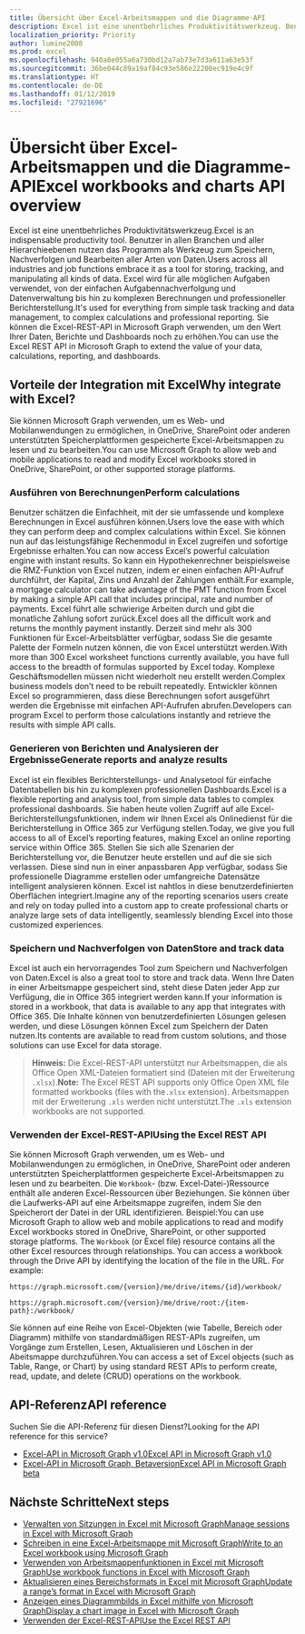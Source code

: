 ```yaml
---
title: Übersicht über Excel-Arbeitsmappen und die Diagramme-API
description: Excel ist eine unentbehrliches Produktivitätswerkzeug. Benutzer in allen Branchen und aller Hierarchieebenen nutzen das Programm als Werkzeug zum Speichern, Nachverfolgen und Bearbeiten aller Arten von Daten. Excel wird für alle möglichen Aufgaben verwendet, von der einfachen Aufgabennachverfolgung und Datenverwaltung bis hin zu komplexen Berechnungen und professioneller Berichterstellung. Sie können die Excel-REST-API in Microsoft Graph verwenden, um den Wert Ihrer Daten, Berichte und Dashboards noch zu erhöhen.
localization_priority: Priority
author: lumine2008
ms.prod: excel
ms.openlocfilehash: 940a8e055a6a730bd12a7ab73e7d3a611a63e53f
ms.sourcegitcommit: 36be044c89a19af84c93e586e22200ec919e4c9f
ms.translationtype: HT
ms.contentlocale: de-DE
ms.lasthandoff: 01/12/2019
ms.locfileid: "27921696"
---
```

# <a name="excel-workbooks-and-charts-api-overview"></a><span data-ttu-id="37d62-106">Übersicht über Excel-Arbeitsmappen und die Diagramme-API</span><span class="sxs-lookup"><span data-stu-id="37d62-106">Excel workbooks and charts API overview</span></span>

<span data-ttu-id="37d62-107">Excel ist eine unentbehrliches Produktivitätswerkzeug.</span><span class="sxs-lookup"><span data-stu-id="37d62-107">Excel is an indispensable productivity tool.</span></span> <span data-ttu-id="37d62-108">Benutzer in allen Branchen und aller Hierarchieebenen nutzen das Programm als Werkzeug zum Speichern, Nachverfolgen und Bearbeiten aller Arten von Daten.</span><span class="sxs-lookup"><span data-stu-id="37d62-108">Users across all industries and job functions embrace it as a tool for storing, tracking, and manipulating all kinds of data.</span></span> <span data-ttu-id="37d62-109">Excel wird für alle möglichen Aufgaben verwendet, von der einfachen Aufgabennachverfolgung und Datenverwaltung bis hin zu komplexen Berechnungen und professioneller Berichterstellung.</span><span class="sxs-lookup"><span data-stu-id="37d62-109">It's used for everything from simple task tracking and data management, to complex calculations and professional reporting.</span></span> <span data-ttu-id="37d62-110">Sie können die Excel-REST-API in Microsoft Graph verwenden, um den Wert Ihrer Daten, Berichte und Dashboards noch zu erhöhen.</span><span class="sxs-lookup"><span data-stu-id="37d62-110">You can use the Excel REST API in Microsoft Graph to extend the value of your data, calculations, reporting, and dashboards.</span></span>

## <a name="why-integrate-with-excel"></a><span data-ttu-id="37d62-111">Vorteile der Integration mit Excel</span><span class="sxs-lookup"><span data-stu-id="37d62-111">Why integrate with Excel?</span></span>

<span data-ttu-id="37d62-112">Sie können Microsoft Graph verwenden, um es Web- und Mobilanwendungen zu ermöglichen, in OneDrive, SharePoint oder anderen unterstützten Speicherplattformen gespeicherte Excel-Arbeitsmappen zu lesen und zu bearbeiten.</span><span class="sxs-lookup"><span data-stu-id="37d62-112">You can use Microsoft Graph to allow web and mobile applications to read and modify Excel workbooks stored in OneDrive, SharePoint, or other supported storage platforms.</span></span>

### <a name="perform-calculations"></a><span data-ttu-id="37d62-113">Ausführen von Berechnungen</span><span class="sxs-lookup"><span data-stu-id="37d62-113">Perform calculations</span></span>

<span data-ttu-id="37d62-114">Benutzer schätzen die Einfachheit, mit der sie umfassende und komplexe Berechnungen in Excel ausführen können.</span><span class="sxs-lookup"><span data-stu-id="37d62-114">Users love the ease with which they can perform deep and complex calculations within Excel.</span></span> <span data-ttu-id="37d62-115">Sie können nun auf das leistungsfähige Rechenmodul in Excel zugreifen und sofortige Ergebnisse erhalten.</span><span class="sxs-lookup"><span data-stu-id="37d62-115">You can now access Excel’s powerful calculation engine with instant results.</span></span> <span data-ttu-id="37d62-116">So kann ein Hypothekenrechner beispielsweise die RMZ-Funktion von Excel nutzen, indem er einen einfachen API-Aufruf durchführt, der Kapital, Zins und Anzahl der Zahlungen enthält.</span><span class="sxs-lookup"><span data-stu-id="37d62-116">For example, a mortgage calculator can take advantage of the PMT function from Excel by making a simple API call that includes principal, rate and number of payments.</span></span> <span data-ttu-id="37d62-117">Excel führt alle schwierige Arbeiten durch und gibt die monatliche Zahlung sofort zurück.</span><span class="sxs-lookup"><span data-stu-id="37d62-117">Excel does all the difficult work and returns the monthly payment instantly.</span></span> <span data-ttu-id="37d62-118">Derzeit sind mehr als 300 Funktionen für Excel-Arbeitsblätter verfügbar, sodass Sie die gesamte Palette der Formeln nutzen können, die von Excel unterstützt werden.</span><span class="sxs-lookup"><span data-stu-id="37d62-118">With more than 300 Excel worksheet functions currently available, you have full access to the breadth of formulas supported by Excel today.</span></span> <span data-ttu-id="37d62-119">Komplexe Geschäftsmodellen müssen nicht wiederholt neu erstellt werden.</span><span class="sxs-lookup"><span data-stu-id="37d62-119">Complex business models don’t need to be rebuilt repeatedly.</span></span> <span data-ttu-id="37d62-120">Entwickler können Excel so programmieren, dass diese Berechnungen sofort ausgeführt werden die Ergebnisse mit einfachen API-Aufrufen abrufen.</span><span class="sxs-lookup"><span data-stu-id="37d62-120">Developers can program Excel to perform those calculations instantly and retrieve the results with simple API calls.</span></span>

### <a name="generate-reports-and-analyze-results"></a><span data-ttu-id="37d62-121">Generieren von Berichten und Analysieren der Ergebnisse</span><span class="sxs-lookup"><span data-stu-id="37d62-121">Generate reports and analyze results</span></span>

<span data-ttu-id="37d62-122">Excel ist ein flexibles Berichterstellungs- und Analysetool für einfache Datentabellen bis hin zu komplexen professionellen Dashboards.</span><span class="sxs-lookup"><span data-stu-id="37d62-122">Excel is a flexible reporting and analysis tool, from simple data tables to complex professional dashboards.</span></span> <span data-ttu-id="37d62-123">Sie haben heute vollen Zugriff auf alle Excel-Berichterstellungsfunktionen, indem wir Ihnen Excel als Onlinedienst für die Berichterstellung in Office 365 zur Verfügung stellen.</span><span class="sxs-lookup"><span data-stu-id="37d62-123">Today, we give you full access to all of Excel’s reporting features, making Excel an online reporting service within Office 365.</span></span> <span data-ttu-id="37d62-124">Stellen Sie sich alle Szenarien der Berichterstellung vor, die Benutzer heute erstellen und auf die sie sich verlassen. Diese sind nun in einer anpassbaren App verfügbar, sodass Sie professionelle Diagramme erstellen oder umfangreiche Datensätze intelligent analysieren können. Excel ist nahtlos in diese benutzerdefinierten Oberflächen integriert.</span><span class="sxs-lookup"><span data-stu-id="37d62-124">Imagine any of the reporting scenarios users create and rely on today pulled into a custom app to create professional charts or analyze large sets of data intelligently, seamlessly blending Excel into those customized experiences.</span></span>

### <a name="store-and-track-data"></a><span data-ttu-id="37d62-125">Speichern und Nachverfolgen von Daten</span><span class="sxs-lookup"><span data-stu-id="37d62-125">Store and track data</span></span>

<span data-ttu-id="37d62-126">Excel ist auch ein hervorragendes Tool zum Speichern und Nachverfolgen von Daten.</span><span class="sxs-lookup"><span data-stu-id="37d62-126">Excel is also a great tool to store and track data.</span></span> <span data-ttu-id="37d62-127">Wenn Ihre Daten in einer Arbeitsmappe gespeichert sind, steht diese Daten jeder App zur Verfügung, die in Office 365 integriert werden kann.</span><span class="sxs-lookup"><span data-stu-id="37d62-127">If your information is stored in a workbook, that data is available to any app that integrates with Office 365.</span></span> <span data-ttu-id="37d62-128">Die Inhalte können von benutzerdefinierten Lösungen gelesen werden, und diese Lösungen können Excel zum Speichern der Daten nutzen.</span><span class="sxs-lookup"><span data-stu-id="37d62-128">Its contents are available to read from custom solutions, and those solutions can use Excel for data storage.</span></span>

><span data-ttu-id="37d62-129">**Hinweis:** Die Excel-REST-API unterstützt nur Arbeitsmappen, die als Office Open XML-Dateien formatiert sind (Dateien mit der Erweiterung `.xlsx`).</span><span class="sxs-lookup"><span data-stu-id="37d62-129">**Note:** The Excel REST API supports only Office Open XML file formatted workbooks (files with the`.xlsx` extension).</span></span> <span data-ttu-id="37d62-130">Arbeitsmappen mit der Erweiterung `.xls` werden nicht unterstützt.</span><span class="sxs-lookup"><span data-stu-id="37d62-130">The `.xls` extension workbooks are not supported.</span></span> 

### <a name="using-the-excel-rest-api"></a><span data-ttu-id="37d62-131">Verwenden der Excel-REST-API</span><span class="sxs-lookup"><span data-stu-id="37d62-131">Using the Excel REST API</span></span>
<span data-ttu-id="37d62-p107">Sie können Microsoft Graph verwenden, um es Web- und Mobilanwendungen zu ermöglichen, in OneDrive, SharePoint oder anderen unterstützten Speicherplattformen gespeicherte Excel-Arbeitsmappen zu lesen und zu bearbeiten. Die `Workbook`- (bzw. Excel-Datei-)Ressource enthält alle anderen Excel-Ressourcen über Beziehungen. Sie können über die Laufwerks-API auf eine Arbeitsmappe zugreifen, indem Sie den Speicherort der Datei in der URL identifizieren. Beispiel:</span><span class="sxs-lookup"><span data-stu-id="37d62-p107">You can use Microsoft Graph to allow web and mobile applications to read and modify Excel workbooks stored in OneDrive, SharePoint, or other supported storage platforms. The `Workbook` (or Excel file) resource contains all the other Excel resources through relationships. You can access a workbook through the Drive API by identifying the location of the file in the URL. For example:</span></span>

`https://graph.microsoft.com/{version}/me/drive/items/{id}/workbook/`

`https://graph.microsoft.com/{version}/me/drive/root:/{item-path}:/workbook/ `

<span data-ttu-id="37d62-136">Sie können auf eine Reihe von Excel-Objekten (wie Tabelle, Bereich oder Diagramm) mithilfe von standardmäßigen REST-APIs zugreifen, um Vorgänge zum Erstellen, Lesen, Aktualisieren und Löschen in der Abeitsmappe durchzuführen.</span><span class="sxs-lookup"><span data-stu-id="37d62-136">You can access a set of Excel objects (such as Table, Range, or Chart) by using standard REST APIs to perform create, read, update, and delete (CRUD) operations on the workbook.</span></span>

## <a name="api-reference"></a><span data-ttu-id="37d62-137">API-Referenz</span><span class="sxs-lookup"><span data-stu-id="37d62-137">API reference</span></span>
<span data-ttu-id="37d62-138">Suchen Sie die API-Referenz für diesen Dienst?</span><span class="sxs-lookup"><span data-stu-id="37d62-138">Looking for the API reference for this service?</span></span>

- [<span data-ttu-id="37d62-139">Excel-API in Microsoft Graph v1.0</span><span class="sxs-lookup"><span data-stu-id="37d62-139">Excel API in Microsoft Graph v1.0</span></span>](/graph/api/resources/excel?view=graph-rest-1.0)
- [<span data-ttu-id="37d62-140">Excel-API in Microsoft Graph, Betaversion</span><span class="sxs-lookup"><span data-stu-id="37d62-140">Excel API in Microsoft Graph beta</span></span>](/graph/api/resources/excel?view=graph-rest-beta)

## <a name="next-steps"></a><span data-ttu-id="37d62-141">Nächste Schritte</span><span class="sxs-lookup"><span data-stu-id="37d62-141">Next steps</span></span>

* [<span data-ttu-id="37d62-142">Verwalten von Sitzungen in Excel mit Microsoft Graph</span><span class="sxs-lookup"><span data-stu-id="37d62-142">Manage sessions in Excel with Microsoft Graph</span></span>](excel-manage-sessions.md)
* [<span data-ttu-id="37d62-143">Schreiben in eine Excel-Arbeitsmappe mit Microsoft Graph</span><span class="sxs-lookup"><span data-stu-id="37d62-143">Write to an Excel workbook using Microsoft Graph</span></span>](excel-write-to-workbook.md)
* [<span data-ttu-id="37d62-144">Verwenden von Arbeitsmappenfunktionen in Excel mit Microsoft Graph</span><span class="sxs-lookup"><span data-stu-id="37d62-144">Use workbook functions in Excel with Microsoft Graph</span></span>](excel-use-functions.md)
* [<span data-ttu-id="37d62-145">Aktualisieren eines Bereichsformats in Excel mit Microsoft Graph</span><span class="sxs-lookup"><span data-stu-id="37d62-145">Update a range’s format in Excel with Microsoft Graph</span></span>](excel-update-range-format.md)
* [<span data-ttu-id="37d62-146">Anzeigen eines Diagrammbilds in Excel mithilfe von Microsoft Graph</span><span class="sxs-lookup"><span data-stu-id="37d62-146">Display a chart image in Excel with Microsoft Graph</span></span>](excel-display-chart-image.md)
* [<span data-ttu-id="37d62-147">Verwenden der Excel-REST-API</span><span class="sxs-lookup"><span data-stu-id="37d62-147">Use the Excel REST API</span></span>](/graph/api/resources/excel?view=graph-rest-1.0)
